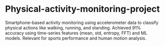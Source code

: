 # Physical-activity-monitoring-project
Smartphone-based activity monitoring using accelerometer data to classify physical actions like walking, running, and standing. Achieved 91% accuracy using time-series features (mean, std, entropy, FFT) and ML models. Relevant for sports performance and human motion analysis.
